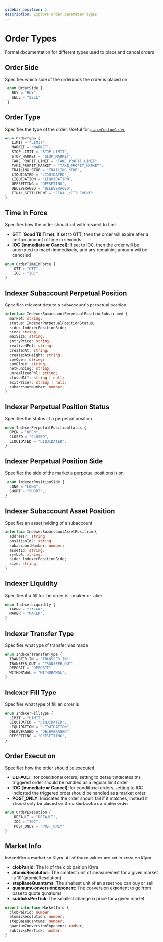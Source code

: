 ```yaml
---
sidebar_position: 1
description: Explore order paremeter types 
---
```


# Order Types
Formal documentation for different types used to place and cancel orders

## Order Side
Specifies which side of the orderbook the order is placed on

 ```typescript
  enum OrderSide {
    BUY = "BUY",
    SELL = "SELL"
  }
```

## Order Type
Specifies the type of the order. Useful for [`placeCustomOrder`](../api-methods/transactions/placing-orders.md)
 ```typescript
enum OrderType {
    LIMIT = "LIMIT",
    MARKET = "MARKET",
    STOP_LIMIT = "STOP_LIMIT",
    STOP_MARKET = "STOP_MARKET",
    TAKE_PROFIT_LIMIT = "TAKE_PROFIT_LIMIT",
    TAKE_PROFIT_MARKET = "TAKE_PROFIT_MARKET",
    TRAILING_STOP = "TRAILING_STOP",
    LIQUIDATED = "LIQUIDATED",
    LIQUIDATION = "LIQUIDATION",
    OFFSETTING = "OFFSETING",
    DELEVERAGED = "DELEVERAGED",
    FINAL_SETTLEMENT = "FINAL_SETTLEMENT"
}
```

## Time In Force
Specifies how the order should act with respect to time
- **GTT (Good Til Time)**: If set to GTT, then the order will expire after a certain amount of time in seconds
- **IOC (Immediate or Cancel)**: If set to IOC, then the order will be attempted to match immediately, and any remaining amount will be canceled
```typescript
enum OrderTimeInForce {
    GTT = "GTT",
    IOC = "IOC"
}
```

## Indexer Subaccount Perpetual Position
Specifies relevant data to a subaccount's perpetual position
```typescript
interface IndexerSubaccountPerpetualPositionSubscribed {
  market: string;
  status: IndexerPerpetualPositionStatus;
  side: IndexerPositionSide;
  size: string;
  maxSize: string;
  entryPrice: string;
  realizedPnl: string;
  createdAt: string;
  createdAtHeight: string;
  sumOpen: string;
  sumClose: string;
  netFunding: string;
  unrealizedPnl: string;
  closedAt?: string | null;
  exitPrice?: string | null;
  subaccountNumber: number;
}
```

## Indexer Perpetual Position Status
Specifies the status of a perpetual position
```typescript
enum IndexerPerpetualPositionStatus {
  OPEN = "OPEN",
  CLOSED = "CLOSED",
  LIQUIDATED = "LIQUIDATED",
}
```

## Indexer Perpetual Position Side
Specifies the side of the market a perpetual positions is on 
```typescript
 enum IndexerPositionSide {
  LONG = "LONG",
  SHORT = "SHORT",
}
```

## Indexer Subaccount Asset Position
Specifies an asset holding of a subaccount
```typescript
interface IndexerSubaccountAssetPosition {
  address?: string;
  positionId?: string;
  subaccountNumber: number;
  assetId: string;
  symbol: string;
  side: IndexerPositionSide;
  size: string;
}
```

## Indexer Liquidity
Specifies if a fill for the order is a maker or taker
```typescript
enum IndexerLiquidity {
  TAKER = "TAKER",
  MAKER = "MAKER",
}
```

## Indexer Transfer Type
Specifies what ype of transfer was made
```typescript
enum IndexerTransferType {
  TRANSFER_IN = "TRANSFER_IN",
  TRANSFER_OUT = "TRANSFER_OUT",
  DEPOSIT = "DEPOSIT",
  WITHDRAWAL = "WITHDRAWAL",
}
```

## Indexer Fill Type
Specifies what type of fill an order is
```typescript
enum IndexerFillType {
  LIMIT = "LIMIT",
  LIQUIDATED = "LIQUIDATED",
  LIQUIDATION = "LIQUIDATION",
  DELEVERAGED = "DELEVERAGED",
  OFFSETTING = "OFFSETTING",
}
```

## Order Execution
Specifies how the order should be executed
- **DEFAULT**: for conditional orders, setting to default indicates the triggered order should be handled as a regular limit order
- **IOC (Immediate or Cancel)**: for condiitonal orders, setting to IOC indicated the triggered order should be handled as a market order
- **POST_ONLY**: Inidicates the order should fail if it matches, instead it should only be placed on the orderbook as a maker order
```typescript
enum OrderExecution {
    DEFAULT = "DEFAULT",
    IOC = "IOC",
    POST_ONLY = "POST_ONLY"
}
```

## Market Info
Indentifies a market on Klyra. All of these values are set in state on Klyra
- **clobPairId**: The Id of the clob pair on Klyra
- **atomicResolution**: The smallest unit of measurement for a given market is 10^(atomicResolution)
- **stepBaseQuantums**: The smallest unit of an asset you can buy or sell
- **quantumConversionExponent**: The conversion exponent to go from base to quote qunatums
- **subticksPerTick**: The smallest change in price for a given market
```typescript
export interface MarketInfo {
  clobPairId: number;
  atomicResolution: number;
  stepBaseQuantums: number;
  quantumConversionExponent: number;
  subticksPerTick: number;
}
```

